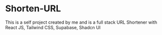 # Shorten-URL
This is a self project created by me and is a full stack URL Shortener with React JS, Tailwind CSS, Supabase, Shadcn UI
